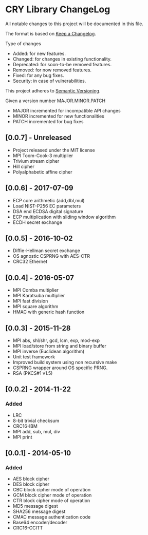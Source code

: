 CRY Library ChangeLog
=====================

All notable changes to this project will be documented in this file.

The format is based on [Keep a Changelog](http://keepachangelog.com).

Type of changes

- Added: for new features.
- Changed: for changes in existing functionality.
- Deprecated: for soon-to-be removed features.
- Removed: for now removed features.
- Fixed: for any bug fixes.
- Security: in case of vulnerabilities.

This project adheres to [Semantic Versioning](http://semver.org).

Given a version number MAJOR.MINOR.PATCH
- MAJOR incremented for incompatible API changes
- MINOR incremented for new functionalities
- PATCH incremented for bug fixes

[0.0.7] - Unreleased
--------------------

- Project released under the MIT license
- MPI Toom-Cook-3 multiplier
- Trivium stream cipher
- Hill cipher
- Polyalphabetic affine cipher

[0.0.6] - 2017-07-09
--------------------

- ECP core arithmetic (add,dbl,mul)
- Load NIST-P256 EC parameters
- DSA end ECDSA digital signature
- ECP multiplication with sliding window algorithm
- ECDH secret exchange

[0.0.5] - 2016-10-02
--------------------

- Diffie-Hellman secret exchange
- OS agnostic CSPRNG with AES-CTR
- CRC32 Ethernet

[0.0.4] - 2016-05-07
--------------------

- MPI Comba multiplier
- MPI Karatsuba multiplier
- MPI fast division
- MPI square algorithm
- HMAC with generic hash function

[0.0.3] - 2015-11-28
--------------------

- MPI abs, shl/shr, gcd, lcm, exp, mod-exp
- MPI load/store from string and binary buffer
- MPI inverse (Euclidean algorithm)
- Unit test framework
- Improved build system using non recursive make
- CSPRNG wrapper around OS specific PRNG.
- RSA (PKCS#1 v1.5)

[0.0.2] - 2014-11-22
--------------------

### Added

- LRC
- 8-bit trivial checksum
- CRC16-IBM
- MPI add, sub, mul, div
- MPI print

[0.0.1] - 2014-05-10
--------------------

### Added

- AES block cipher
- DES block cipher
- CBC block cipher mode of operation
- GCM block cipher mode of operation
- CTR block cipher mode of operation
- MD5 message digest
- SHA256 message digest
- CMAC message authentication code
- Base64 encoder/decoder
- CRC16-CCITT

